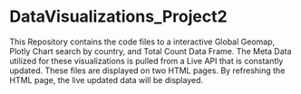 # DataVisualizations_Project2

This Repository contains the code files to a interactive Global Geomap, Plotly Chart search by country, and Total Count Data Frame.
The Meta Data utilized for these visualizations is pulled from a Live API that is constantly updated.
These files are displayed on two HTML pages. 
By refreshing the HTML page, the live updated data will be displayed.
